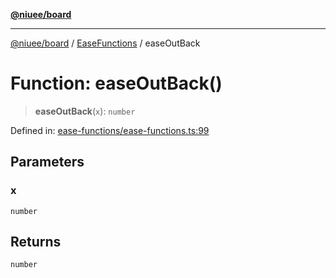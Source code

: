 [**@niuee/board**](../../../README.md)

***

[@niuee/board](../../../globals.md) / [EaseFunctions](../README.md) / easeOutBack

# Function: easeOutBack()

> **easeOutBack**(`x`): `number`

Defined in: [ease-functions/ease-functions.ts:99](https://github.com/niuee/board/blob/e6c1edcccf6525a0cc9088782c7c4653e837f533/src/ease-functions/ease-functions.ts#L99)

## Parameters

### x

`number`

## Returns

`number`
